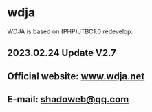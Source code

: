 # wdja
WDJA is based on (PHP)JTBC1.0 redevelop.  

## 2023.02.24 Update V2.7

## Official website: www.wdja.net
## E-mail: shadoweb@qq.com



